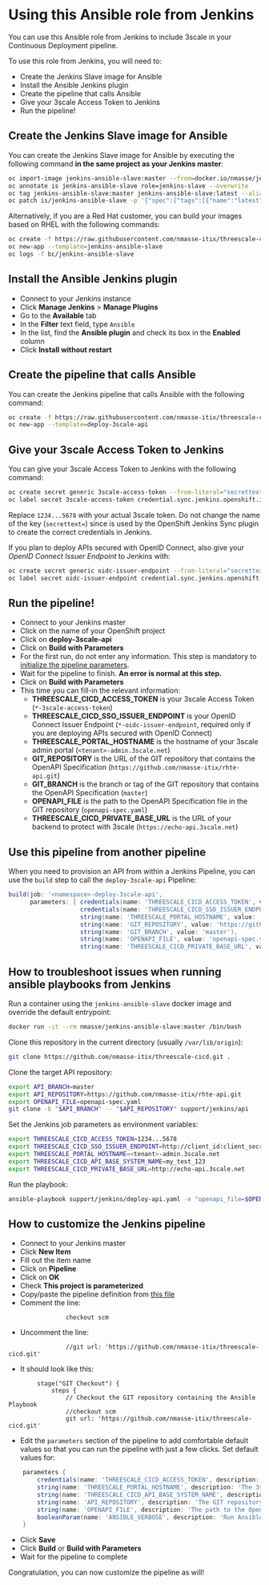 # Using this Ansible role from Jenkins

You can use this Ansible role from Jenkins to include 3scale in your Continuous
Deployment pipeline.

To use this role from Jenkins, you will need to:

- Create the Jenkins Slave image for Ansible
- Install the Ansible Jenkins plugin
- Create the pipeline that calls Ansible
- Give your 3scale Access Token to Jenkins
- Run the pipeline!

## Create the Jenkins Slave image for Ansible

You can create the Jenkins Slave image for Ansible by executing the following command **in the same project as your Jenkins master**:

```sh
oc import-image jenkins-ansible-slave:master --from=docker.io/nmasse/jenkins-ansible-slave:master --confirm
oc annotate is jenkins-ansible-slave role=jenkins-slave --overwrite
oc tag jenkins-ansible-slave:master jenkins-ansible-slave:latest --alias
oc patch is/jenkins-ansible-slave -p '{"spec":{"tags":[{"name":"latest","annotations":{"role": "jenkins-slave"}}]}}'
```

Alternatively, if you are a Red Hat customer, you can build your images based on RHEL with the following commands:

```sh
oc create -f https://raw.githubusercontent.com/nmasse-itix/threescale-cicd/master/support/jenkins/jenkins-slave-template-rhel.yaml
oc new-app --template=jenkins-ansible-slave
oc logs -f bc/jenkins-ansible-slave
```

## Install the Ansible Jenkins plugin

- Connect to your Jenkins instance
- Click **Manage Jenkins** > **Manage Plugins**
- Go to the **Available** tab
- In the **Filter** text field, type `Ansible`
- In the list, find the **Ansible plugin** and check its box in the **Enabled** column
- Click **Install without restart**

## Create the pipeline that calls Ansible

You can create the Jenkins pipeline that calls Ansible with the following command:

```sh
oc create -f https://raw.githubusercontent.com/nmasse-itix/threescale-cicd/master/support/jenkins/deploy-3scale-api-pipeline.yaml
oc new-app --template=deploy-3scale-api
```

## Give your 3scale Access Token to Jenkins

You can give your 3scale Access Token to Jenkins with the following command:

```sh
oc create secret generic 3scale-access-token --from-literal="secrettext=1234...5678"
oc label secret 3scale-access-token credential.sync.jenkins.openshift.io=true
```

Replace `1234...5678` with your actual 3scale token. Do not change the name of the key (`secrettext=`) since is used by the OpenShift Jenkins Sync plugin to create the correct credentials in Jenkins.

If you plan to deploy APIs secured with OpenID Connect, also give your *OpenID Connect Issuer Endpoint* to Jenkins with:

```sh
oc create secret generic oidc-issuer-endpoint --from-literal="secrettext=https://<client_id>:<client_secret>@<host>/auth/realms/<realm>"
oc label secret oidc-issuer-endpoint credential.sync.jenkins.openshift.io=true
```

## Run the pipeline!

- Connect to your Jenkins master
- Click on the name of your OpenShift project
- Click on **deploy-3scale-api**
- Click on **Build with Parameters**
- For the first run, do not enter any information. This step is mandatory to [initialize the pipeline parameters](https://dev.to/pencillr/jenkins-pipelines-and-their-dirty-secrets-2).
- Wait for the pipeline to finish. **An error is normal at this step.**
- Click on **Build with Parameters**
- This time you can fill-in the relevant information:
  - **THREESCALE_CICD_ACCESS_TOKEN** is your 3scale Access Token (`*-3scale-access-token`)
  - **THREESCALE_CICD_SSO_ISSUER_ENDPOINT** is your OpenID Connect Issuer Endpoint (`*-oidc-issuer-endpoint`, required only if you are deploying APIs secured with OpenID Connect)
  - **THREESCALE_PORTAL_HOSTNAME** is the hostname of your 3scale admin portal (`<tenant>-admin.3scale.net`)
  - **GIT_REPOSITORY** is the URL of the GIT repository that contains the OpenAPI Specification (`https://github.com/nmasse-itix/rhte-api.git`)
  - **GIT_BRANCH** is the branch or tag of the GIT repository that contains the OpenAPI Specification (`master`)
  - **OPENAPI_FILE** is the path to the OpenAPI Specification file in the GIT repository (`openapi-spec.yaml`)
  - **THREESCALE_CICD_PRIVATE_BASE_URL** is the URL of your backend to protect with 3scale (`https://echo-api.3scale.net`)

## Use this pipeline from another pipeline

When you need to provision an API from within a Jenkins Pipeline, you can use the `build` step to call the `deploy-3scale-api` Pipeline:

```groovy
build(job: '<namespace>-deploy-3scale-api',
      parameters: [ credentials(name: 'THREESCALE_CICD_ACCESS_TOKEN', value: '<namespace>-3scale-access-token'),
                    credentials(name: 'THREESCALE_CICD_SSO_ISSUER_ENDPOINT', value: '<namespace>-oidc-issuer-endpoint'),
                    string(name: 'THREESCALE_PORTAL_HOSTNAME', value: '<tenant>-admin.3scale.net'),
                    string(name: 'GIT_REPOSITORY', value: 'https://github.com/nmasse-itix/rhte-api.git'),
                    string(name: 'GIT_BRANCH', value: 'master'),
                    string(name: 'OPENAPI_FILE', value: 'openapi-spec.yaml'),
                    string(name: 'THREESCALE_CICD_PRIVATE_BASE_URL', value: 'https://echo-api.3scale.net') ])
```

## How to troubleshoot issues when running ansible playbooks from Jenkins

Run a container using the `jenkins-ansible-slave` docker image and override the default entrypoint:

```sh
docker run -it --rm nmasse/jenkins-ansible-slave:master /bin/bash
```

Clone this repository in the current directory (usually `/var/lib/origin`):

```sh
git clone https://github.com/nmasse-itix/threescale-cicd.git .
```

Clone the target API repository:

```sh
export API_BRANCH=master
export API_REPOSITORY=https://github.com/nmasse-itix/rhte-api.git
export OPENAPI_FILE=openapi-spec.yaml
git clone -b "$API_BRANCH" -- "$API_REPOSITORY" support/jenkins/api
```

Set the Jenkins job parameters as environment variables:

```sh
export THREESCALE_CICD_ACCESS_TOKEN=1234...5678
export THREESCALE_CICD_SSO_ISSUER_ENDPOINT=http://client_id:client_secret@sso.hostname/auth/realms/realm # only for OIDC
export THREESCALE_PORTAL_HOSTNAME=<tenant>-admin.3scale.net
export THREESCALE_CICD_API_BASE_SYSTEM_NAME=my_test_123
export THREESCALE_CICD_PRIVATE_BASE_URL=http://echo-api.3scale.net
```

Run the playbook:

```sh
ansible-playbook support/jenkins/deploy-api.yaml -e "openapi_file=$OPENAPI_FILE" -v
```

## How to customize the Jenkins pipeline

- Connect to your Jenkins master
- Click **New Item**
- Fill out the item name
- Click on **Pipeline**
- Click on **OK**
- Check **This project is parameterized**
- Copy/paste the pipeline definition from [this file](Jenkinsfile)
- Comment the line:

```raw
                checkout scm
```

- Uncomment the line:

```raw
                //git url: 'https://github.com/nmasse-itix/threescale-cicd.git'
```

- It should look like this:

```raw
        stage("GIT Checkout") {
            steps {
                // Checkout the GIT repository containing the Ansible Playbook
                //checkout scm
                git url: 'https://github.com/nmasse-itix/threescale-cicd.git'
```

- Edit the `parameters` section of the pipeline to add comfortable default values so that you can run the pipeline with just a few clicks. Set default values for:

```groovy
    parameters {
        credentials(name: 'THREESCALE_CICD_ACCESS_TOKEN', description: 'The 3scale Access Token', credentialType: "Secret text", required: true, defaultValue: "<namespace>-3scale-access-token")
        string(name: 'THREESCALE_PORTAL_HOSTNAME', description: 'The 3scale Admin Portal hostname', defaultValue: "<tenant>-admin.3scale.net")
        string(name: 'THREESCALE_CICD_API_BASE_SYSTEM_NAME', description: 'Define the base name to compute the final system_name', defaultValue: "my_test_123")
        string(name: 'API_REPOSITORY', description: 'The GIT repository to checkout, containing the OpenAPI Specifications', defaultValue: "https://github.com/nmasse-itix/rhte-api.git")
        string(name: 'OPENAPI_FILE', description: 'The path to the OpenAPI Specification within the GIT Repository', defaultValue: "openapi-spec.yaml")
        booleanParam(name: 'ANSIBLE_VERBOSE', description: 'Run Ansible in verbose mode (-v)', defaultValue: true)
    }
```

- Click **Save**
- Click **Build** or **Build with Parameters**
- Wait for the pipeline to complete

Congratulation, you can now customize the pipeline as will!
